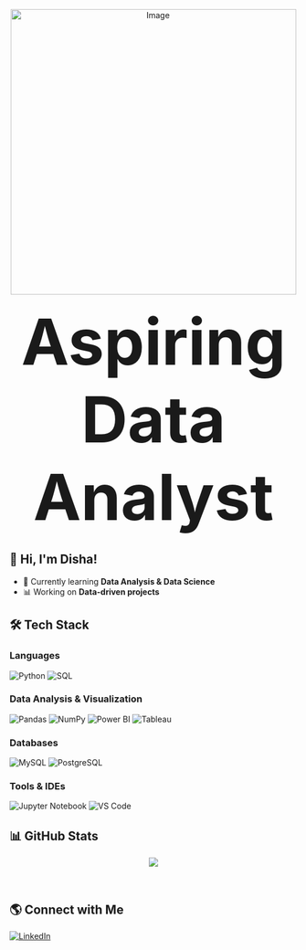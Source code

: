 
<p align="center">
    <img src="https://github.com/user-attachments/assets/97f0b6cd-d1ae-421d-b10f-0a4dc12f972d" alt="Image" width="500"/>
</p>
<p align="center">
    <strong><span style="font-size: 7rem;">Aspiring Data Analyst</span></strong>
</p>


## 👋 Hi, I'm Disha!  
- 🌱 Currently learning **Data Analysis & Data Science**  
- 📊 Working on **Data-driven projects** <br>

## 🛠 Tech Stack  
### Languages  
![Python](https://img.shields.io/badge/Python-3776AB?style=for-the-badge&logo=python&logoColor=white)  ![SQL](https://img.shields.io/badge/SQL-4479A1?style=for-the-badge&logo=mysql&logoColor=white)  

### Data Analysis & Visualization  
![Pandas](https://img.shields.io/badge/Pandas-150458?style=for-the-badge&logo=pandas&logoColor=white)  ![NumPy](https://img.shields.io/badge/NumPy-013243?style=for-the-badge&logo=numpy&logoColor=white)  ![Power BI](https://img.shields.io/badge/Power%20BI-F2C811?style=for-the-badge&logo=powerbi&logoColor=black)  ![Tableau](https://img.shields.io/badge/Tableau-E97627?style=for-the-badge&logo=tableau&logoColor=white)  

### Databases  
![MySQL](https://img.shields.io/badge/MySQL-4479A1?style=for-the-badge&logo=mysql&logoColor=white)  ![PostgreSQL](https://img.shields.io/badge/PostgreSQL-316192?style=for-the-badge&logo=postgresql&logoColor=white)  

### Tools & IDEs  
![Jupyter Notebook](https://img.shields.io/badge/Jupyter-F37626?style=for-the-badge&logo=jupyter&logoColor=white)  ![VS Code](https://img.shields.io/badge/VS%20Code-007ACC?style=for-the-badge&logo=visualstudiocode&logoColor=white) <br>

## 📊 GitHub Stats  
<p align="center">
  <img src="https://github-readme-stats.vercel.app/api?username=Disha9248&show_icons=true&theme=radical" />
</p><br>

## 🌎 Connect with Me  
[![LinkedIn](https://img.shields.io/badge/-LinkedIn-blue?style=flat&logo=linkedin)](https://linkedin.com/in/YOUR_LINKEDIN)  




